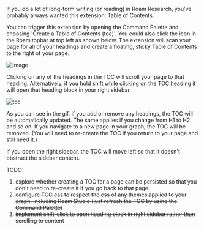 If you do a lot of long-form writing (or reading) in Roam Research, you've probably always wanted this extension: Table of Contents.

You can trigger this extension by opening the Command Palette and choosing 'Create a Table of Contents (toc)'. You could also click the icon in the Roam topbar at top left as shown below. The extension will scan your page for all of your headings and create a floating, sticky Table of Contents to the right of your page.

![image](https://user-images.githubusercontent.com/6857790/209426667-006486e4-a818-4e24-8994-424d41226f85.png)

Clicking on any of the headings in the TOC will scroll your page to that heading. Alternatively, if you hold shift while clicking on the TOC heading it will open that heading block in your right sidebar.

![toc](https://user-images.githubusercontent.com/6857790/204086802-28cd5b53-f64e-40b9-a3c0-17c8e93a4b44.gif)

As you can see in the gif, if you add or remove any headings, the TOC will be automatically updated. The same applies if you change from H1 to H2 and so on. If you navigate to a new page in your graph, the TOC will be removed. (You will need to re-create the TOC if you return to your page and still need it.)

If you open the right sidebar, the TOC will move left so that it doesn't obstruct the sidebar content.

TODO:
1. explore whether creating a TOC for a page can be persisted so that you don't need to re-create it if you go back to that page.
2. ~~configure TOC css to respect the css of any themes applied to your graph, including Roam Studio (just refresh the TOC by using the Command Palette)~~
3. ~~implement shift-click to open heading block in right sidebar rather than scrolling to content~~
